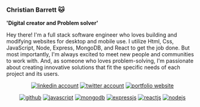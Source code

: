 ### Christian Barrett 🐱

**'Digital creator and Problem solver'**

Hey there! I'm a full stack software engineer who loves building and modifying websites for desktop and mobile use. I utilize Html, Css, JavaScript, Node, Express, MongoDB, and React to get the job done. But most importantly, I'm always excited to meet new people and communities to work with. And, as someone who loves problem-solving, I'm passionate about creating innovative solutions that fit the specific needs of each project and its users.

<p align="center">
    <a href="https://www.linkedin.com/in/christianbacct/">
        <img alt="linkedin account"
        src="https://img.shields.io/badge/LinkedIn-0077B5?style=for-the-badge&logo=linkedin&logoColor=white/"></a>
    <a href="https://twitter.com/ChristianBrrtt">
        <img alt="twitter account"
        src="https://img.shields.io/badge/Twitter-1DA1F2?style=for-the-badge&logo=twitter&logoColor=white"></a>
    <a href="https://christianbarrettcse.netlify.app/">
        <img alt="portfolio website"
        src="https://img.shields.io/badge/Portfolio-000000?style=for-the-badge&logo=About.Portfolio&logoColor=white"></a>
</p>
<p align="center">
    <a href="#"><img alt="github"
        src="https://img.icons8.com/arcade/64/null/github.png"/></a>
    <a href="#"><img alt="javascript"
        src="https://img.icons8.com/arcade/64/null/javascript.png"/></a>
    <a href="#"><img alt="mongodb"
        src="https://img.icons8.com/color/48/null/mongodb.png"/></a>
    <a href="#"><img alt="expressjs"
        src="https://img.icons8.com/ios/50/null/express-js.png"/></a>
    <a href="#"><img alt="reactjs"
        src="https://img.icons8.com/dotty/64/null/react.png"/></a>
    <a href="#"><img alt="nodejs"
        src="https://img.icons8.com/color/48/null/nodejs.png"/></a>
</p>



